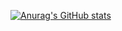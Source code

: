 [![Anurag's GitHub stats](https://github-readme-stats.vercel.app/api?username=hequan2017)](https://github.com/anuraghazra/github-readme-stats)




